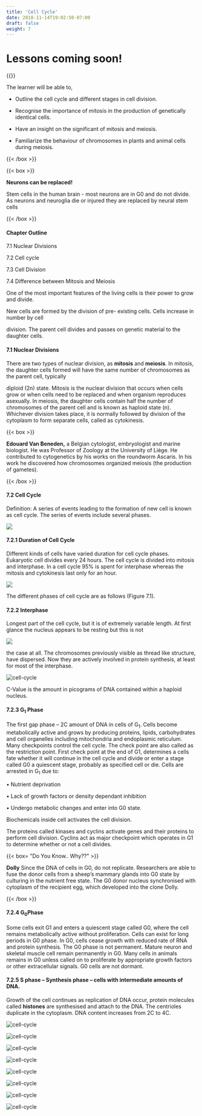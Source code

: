 ```yaml
---
title: 'Cell Cycle'
date: 2018-11-14T19:02:50-07:00
draft: false
weight: 7
---
```


# Lessons coming soon!

{{<box title = "Learning Objectives">}}

The learner will be able to,

* Outline the cell cycle and different
stages in cell division.

* Recognise the importance of mitosis
in the production of genetically
identical cells.

* Have an insight on the significant
of mitosis and meiosis.

* Familiarize the behaviour of
chromosomes in plants and animal
cells during meiosis.

{{< /box >}}

{{< box >}}

**Neurons can be replaced!**

Stem cells in the human
brain - most neurons are
in G0 and do not divide. As neurons
and neuroglia die or injured they are
replaced by neural stem cells

{{< /box >}}

#### Chapter Outline

7.1 Nuclear Divisions

7.2 Cell cycle

7.3 Cell Division

7.4 Difference between Mitosis and Meiosis

One of the most important features of the
living cells is their power to grow and divide.

New cells are formed by the division of pre-
existing cells. Cells increase in number by cell

division. The parent cell divides and passes
on genetic material to the daughter cells.


#### 7.1 Nuclear Divisions

There are two types of nuclear division, as
**mitosis** and **meiosis**. In mitosis, the daughter
cells formed will have the same number of
chromosomes as the parent cell, typically

diploid (2n) state. Mitosis is the nuclear
division that occurs when cells grow or when
cells need to be replaced and when organism
reproduces asexually.
In meiosis, the daughter cells contain half
the number of chromosomes of the parent cell
and is known as haploid state (n).
Whichever division takes place, it is
normally followed by division of the cytoplasm
to form separate cells, called as cytokinesis.


{{< box >}}

**Edouard Van Beneden,**
a Belgian cytologist,
embryologist and marine
biologist. He was Professor
of Zoology at the University of Liège.
He contributed to cytogenetics by his
works on the roundworm Ascaris. In his
work he discovered how chromosomes
organized meiosis (the production of
gametes).

{{< /box >}}

#### 7.2 Cell Cycle

Definition: A series of events leading to the
formation of new cell is known as cell cycle.
The series of events include several phases.

![](/books/botany/cellcycle/table1.png)

#### 7.2.1 Duration of Cell Cycle

Different kinds of cells have varied duration
for cell cycle phases. Eukaryotic cell divides
every 24 hours. The cell cycle is divided into
mitosis and interphase. In a cell cycle 95%
is spent for interphase whereas the mitosis
and cytokinesis last only for an hour.

![](/books/botany/cellcycle/table2.png)

The different phases of cell cycle are as
follows (Figure 7.1).

#### 7.2.2 Interphase

Longest part of the cell cycle, but it is of
extremely variable length. At first glance the
nucleus appears to be resting but this is not


![](/books/botany/cellcycle/table2.png)

the case at all. The chromosomes previously
visible as thread like structure, have dispersed.
Now they are actively involved in protein
synthesis, at least for most of the interphase.

![cell-cycle](/books/biology/unit-3/cellcycle/Fig7.1.eng.png )

C-Value is the amount in picograms of
DNA contained within a haploid nucleus.

#### 7.2.3 G<sub>1</sub> Phase

The first gap phase – 2C amount of DNA
in cells of G<sub>1</sub>. Cells become metabolically
active and grows by producing proteins,
lipids, carbohydrates and cell organelles
including mitochondria and endoplasmic
reticulum. Many checkpoints control the
cell cycle. The check point are also called
as the restriction point. First check point
at the end of G1, determines a cells fate
whether it will continue in the cell cycle and
divide or enter a stage called G0 a quiescent
stage, probably as specified cell or die. Cells
are arrested in G<sub>1</sub> due to:

• Nutrient deprivation

• Lack of growth factors or density
dependant inhibition

• Undergo metabolic changes and enter
into G0 state.

Biochemicals inside cell 
activates the cell division. 


The proteins called kinases
and cyclins activate genes and their proteins
to perform cell division. Cyclins act as
major checkpoint which operates in G1 to
determine whether or not a cell divides.


{{< box= "Do You Know.. Why??" >}}


**Dolly**
Since the DNA of cells
in G0, do not replicate.
Researchers are able
to fuse the donor cells
from a sheep’s mammary glands into
G0 state by culturing in the nutrient
free state. The G0 donor nucleus
synchronised with cytoplasm of the
recipient egg, which developed into
the clone Dolly.

{{< /box >}}

#### 7.2.4 G<sub>0</sub>Phase

Some cells exit G1 and enters a quiescent
stage called G0, where the cell remains
metabolically active without proliferation.
Cells can exist for long periods in G0 phase.
In G0, cells cease growth with reduced rate of
RNA and protein synthesis. The G0 phase is
not permanent. Mature neuron and skeletal
muscle cell remain permanently in G0. Many
cells in animals remains in G0 unless called
on to proliferate by appropriate growth
factors or other extracellular signals. G0 cells
are not dormant.

#### 7.2.5 S phase – Synthesis phase – cells with intermediate amounts of DNA.

Growth of the cell continues as replication of
DNA occur, protein molecules called **histones**
are synthesised and attach to the DNA. The
centrioles duplicate in the cytoplasm. DNA
content increases from 2C to 4C.











![cell-cycle](/books/biology/unit-3/cellcycle/Fig7.2.eng.png )



![cell-cycle](/books/biology/unit-3/cellcycle/Fig7.3.eng.png )



![cell-cycle](/books/biology/unit-3/cellcycle/Fig7.4.eng.png )


![cell-cycle](/books/biology/unit-3/cellcycle/Fig7.5.eng.png )



![cell-cycle](/books/biology/unit-3/cellcycle/Fig7.6.eng.png )



![cell-cycle](/books/biology/unit-3/cellcycle/Fig7.7.eng.png )



![cell-cycle](/books/biology/unit-3/cellcycle/Fig7.8.eng.png )



![cell-cycle](/books/biology/unit-3/cellcycle/Fig7.9.eng.png )





